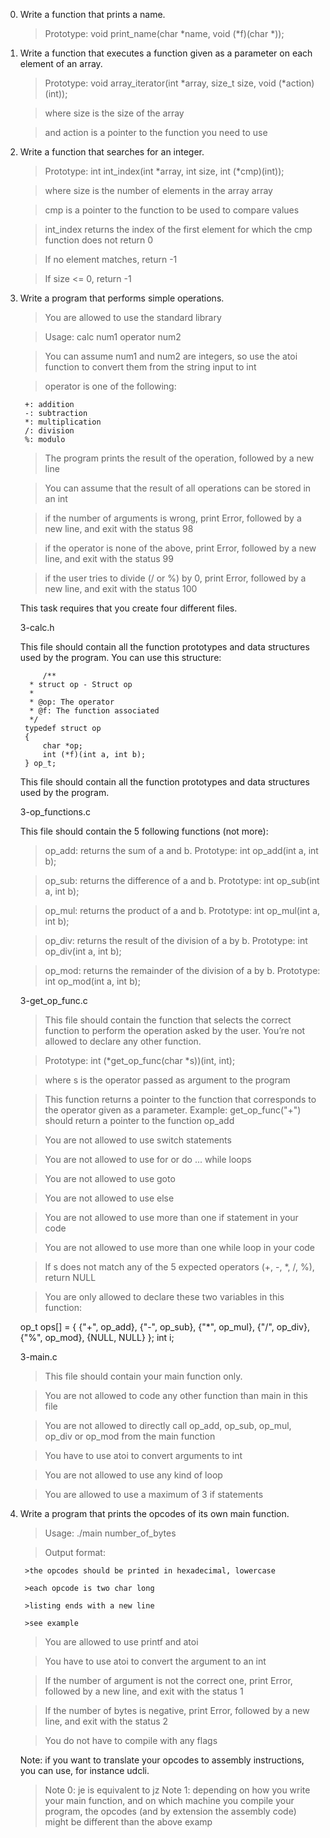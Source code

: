 0. Write a function that prints a name.

	>Prototype: void print_name(char *name, void (*f)(char *));

1. Write a function that executes a function given as a parameter on each element of an array.

	>Prototype: void array_iterator(int *array, size_t size, void (*action)(int));

	>where size is the size of the array 

	>and action is a pointer to the function you need to use

2. Write a function that searches for an integer.

	>Prototype: int int_index(int *array, int size, int (*cmp)(int));

	>where size is the number of elements in the array array

	>cmp is a pointer to the function to be used to compare values

	>int_index returns the index of the first element for which the cmp function does not return 0

	>If no element matches, return -1

	>If size <= 0, return -1

3. Write a program that performs simple operations.

	>You are allowed to use the standard library

	>Usage: calc num1 operator num2

	>You can assume num1 and num2 are integers, so use the atoi function to convert them from the string input to int

	>operator is one of the following:

		+: addition
		-: subtraction
		*: multiplication
		/: division
		%: modulo

	>The program prints the result of the operation, followed by a new line

	>You can assume that the result of all operations can be stored in an int

	>if the number of arguments is wrong, print Error, followed by a new line, and exit with the status 98

	>if the operator is none of the above, print Error, followed by a new line, and exit with the status 99

	>if the user tries to divide (/ or %) by 0, print Error, followed by a new line, and exit with the status 100

    This task requires that you create four different files.

    3-calc.h
    
    This file should contain all the function prototypes and data structures used by the program. You can use this structure:

    		/**
		 * struct op - Struct op
		 *
		 * @op: The operator
		 * @f: The function associated
		 */
		typedef struct op
		{
		    char *op;
		    int (*f)(int a, int b);
		} op_t;

    This file should contain all the function prototypes and data structures used by the program.

    3-op_functions.c

	This file should contain the 5 following functions (not more):

	>op_add: returns the sum of a and b. Prototype: int op_add(int a, int b);

	>op_sub: returns the difference of a and b. Prototype: int op_sub(int a, int b);

	>op_mul: returns the product of a and b. Prototype: int op_mul(int a, int b);

	>op_div: returns the result of the division of a by b. Prototype: int op_div(int a, int b);

	>op_mod: returns the remainder of the division of a by b. Prototype: int op_mod(int a, int b);

     3-get_op_func.c

	>This file should contain the function that selects the correct function to perform the operation asked by the user. You’re not allowed to declare any other function.

	>Prototype: int (*get_op_func(char *s))(int, int);

	>where s is the operator passed as argument to the program

	>This function returns a pointer to the function that corresponds to the operator given as a parameter. Example: get_op_func("+") should return a pointer to the function op_add

	>You are not allowed to use switch statements

	>You are not allowed to use for or do ... while loops

	>You are not allowed to use goto

	>You are not allowed to use else

	>You are not allowed to use more than one if statement in your code

	>You are not allowed to use more than one while loop in your code

	>If s does not match any of the 5 expected operators (+, -, *, /, %), return NULL

	>You are only allowed to declare these two variables in this function:

    op_t ops[] = {
        {"+", op_add},
        {"-", op_sub},
        {"*", op_mul},
        {"/", op_div},
        {"%", op_mod},
        {NULL, NULL}
    };
    int i;

   3-main.c

	>This file should contain your main function only.

	>You are not allowed to code any other function than main in this file

	>You are not allowed to directly call op_add, op_sub, op_mul, op_div or op_mod from the main function

	>You have to use atoi to convert arguments to int

	>You are not allowed to use any kind of loop

	>You are allowed to use a maximum of 3 if statements
4. Write a program that prints the opcodes of its own main function.

	>Usage: ./main number_of_bytes

	>Output format:

		>the opcodes should be printed in hexadecimal, lowercase

		>each opcode is two char long

		>listing ends with a new line

		>see example
	>You are allowed to use printf and atoi

	>You have to use atoi to convert the argument to an int

	>If the number of argument is not the correct one, print Error, followed by a new line, and exit with the status 1

	>If the number of bytes is negative, print Error, followed by a new line, and exit with the status 2

	>You do not have to compile with any flags

     Note: if you want to translate your opcodes to assembly instructions, you can use, for instance udcli.

	>Note 0: je is equivalent to jz
	>Note 1: depending on how you write your main function, and on which machine you compile your program, the opcodes (and by extension the assembly code) might be different than the above examp


